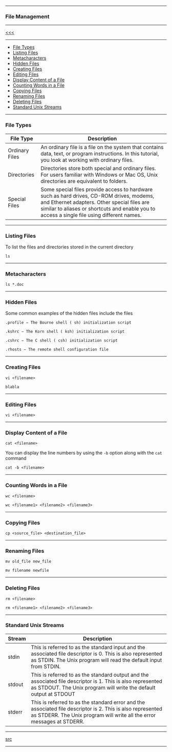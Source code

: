 
---

### File Management

---

[<<<](https://github.com/ttltrk/ELSE/blob/master/SHELL/BUM/BUM.MD)

---

* <a href="#01">File Types</a>
* <a href="#02">Listing Files</a>
* <a href="#03">Metacharacters</a>
* <a href="#04">Hidden Files</a>
* <a href="#05">Creating Files</a>
* <a href="#06">Editing Files</a>
* <a href="#07">Display Content of a File</a>
* <a href="#08">Counting Words in a File</a>
* <a href="#09">Copying Files</a>
* <a href="#10">Renaming Files</a>
* <a href="#11">Deleting Files</a>
* <a href="#12">Standard Unix Streams</a>

---

<h3 id="01">File Types</h3>

|File Type|Description|
|------|------|
|Ordinary Files|An ordinary file is a file on the system that contains data, text, or program instructions. In this tutorial, you look at working with ordinary files.|
|Directories| Directories store both special and ordinary files. For users familiar with Windows or Mac OS, Unix directories are equivalent to folders.|
|Special Files|Some special files provide access to hardware such as hard drives, CD-ROM drives, modems, and Ethernet adapters. Other special files are similar to aliases or shortcuts and enable you to access a single file using different names.|

---

<h3 id="02">Listing Files</h3>

To list the files and directories stored in the current directory

```
ls
```

---

<h3 id="03">Metacharacters</h3>

```
ls *.doc
```

---

<h3 id="04">Hidden Files</h3>

Some common examples of the hidden files include the files

```
.profile − The Bourne shell ( sh) initialization script

.kshrc − The Korn shell ( ksh) initialization script

.cshrc − The C shell ( csh) initialization script

.rhosts − The remote shell configuration file
```

---

<h3 id="05">Creating Files</h3>

```
vi <filename>

blabla
```

---

<h3 id="06">Editing Files</h3>

```
vi <filename>
```

---

<h3 id="07">Display Content of a File</h3>

```
cat <filename>
```

You can display the line numbers by using the ```-b``` option along with the ```cat``` command

```
cat -b <filename>
```

---

<h3 id="08">Counting Words in a File</h3>

```
wc <filename>
```

```
wc <filename1> <filename2> <filename3>
```

---

<h3 id="09">Copying Files</h3>

```
cp <source_file> <destination_file>
```

---

<h3 id="10">Renaming Files</h3>

```
mv old_file new_file
```

```
mv filename newfile
```

---

<h3 id="11">Deleting Files</h3>

```
rm <filename>
```

```
rm <filename1> <filename2> <filename3>
```

---

<h3 id="12">Standard Unix Streams</h3>

|Stream|Description|
|---|---|
|stdin|This is referred to as the standard input and the associated file descriptor is 0. This is also represented as STDIN. The Unix program will read the default input from STDIN.|
|stdout|This is referred to as the standard output and the associated file descriptor is 1. This is also represented as STDOUT. The Unix program will write the default output at STDOUT|
|stderr|This is referred to as the standard error and the associated file descriptor is 2. This is also represented as STDERR. The Unix program will write all the error messages at STDERR.|

---

[src](https://www.tutorialspoint.com/unix/unix-file-management.htm)

---
